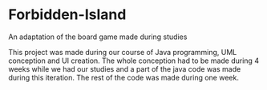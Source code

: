 # Forbidden-Island
An adaptation of the board game made during studies

This project was made during our course of Java programming, UML conception and UI creation. The whole conception had to be made during 4 weeks while we had our studies and a part of the java code was made during this iteration. The rest of the code was made during one week.
